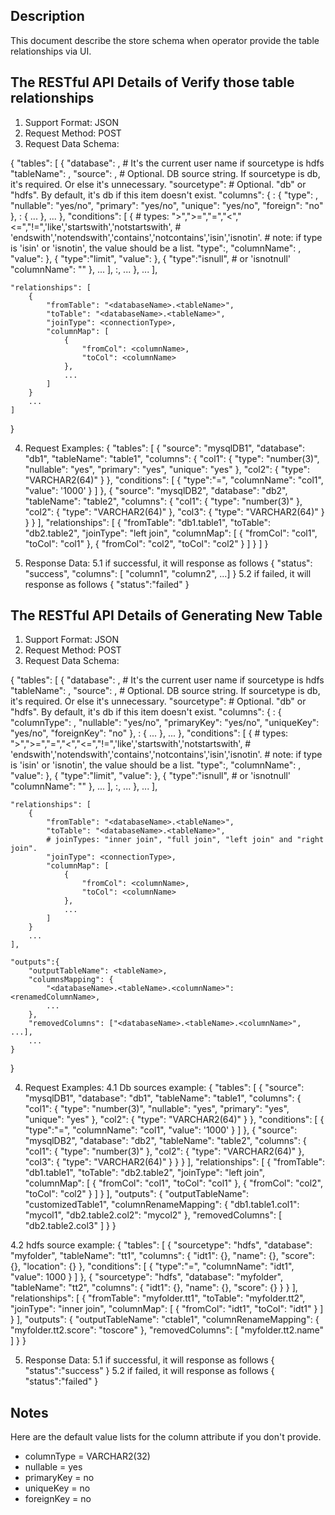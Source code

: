 
Description
-----------
This document describe the store schema when operator provide the table relationships via UI.


The RESTful API Details of Verify those table relationships
-------------
1. Support Format: JSON
2. Request Method: POST
3. Request Data Schema:

{
    "tables": [
        {
            "database": <databaseName>, # It's the current user name if sourcetype is hdfs
            "tableName": <tableName>,
            "source": <sourceString>,   # Optional. DB source string. If sourcetype is db, it's required. Or else it's unnecessary.
            "sourcetype": <sourceType>  # Optional. "db" or "hdfs". By default, it's db if this item doesn't exist.
            "columns": {
                <columnName1>: {
                    "type": <columnType>,
                    "nullable": "yes/no",
                    "primary": "yes/no",
                    "unique": "yes/no",
                    "foreign": "no"
                },
                <columnName2>: {
                    ...
                },
                ...
            },
            "conditions": [
                {
                    # types: ">",">=","=","<","<=","!=",'like','startswith','notstartswith',
                    # 'endswith','notendswith','contains','notcontains','isin','isnotin'.
                    # note: if type is 'isin' or 'isnotin', the value should be a list.
                    "type":<conditionTypeValue>,
                    "columnName": <columnName>,
                    "value": <value>
                },
                {
                    "type":"limit",
                    "value": <value>
                },
                {
                    "type":"isnull", # or 'isnotnull'
                    "columnName": "<columnName>"
                },
                ...
            ],
            <otherProperty>:<otherValue>,
            ...
        },
        ...
    ],

    "relationships": [
        {
            "fromTable": "<databaseName>.<tableName>",
            "toTable": "<databaseName>.<tableName>",
            "joinType": <connectionType>,
            "columnMap": [
                {
                    "fromCol": <columnName>,
                    "toCol": <columnName>
                },
                ...
            ]
        }
        ...
    ]

}

4. Request Examples:
{
    "tables": [
        {
            "source": "mysqlDB1",
            "database": "db1",
            "tableName": "table1",
            "columns": {
                "col1": {
                    "type": "number(3)",
                    "nullable": "yes",
                    "primary": "yes",
                    "unique": "yes"
                },
                "col2": {
                    "type": "VARCHAR2(64)"
                }
            },
            "conditions": [
                {
                    "type":"=",
                    "columnName": "col1",
                    "value": '1000'
                }
            ]
        },
        {
            "source": "mysqlDB2",
            "database": "db2",
            "tableName": "table2",
            "columns": {
                "col1": {
                    "type": "number(3)"
                },
                "col2": {
                    "type": "VARCHAR2(64)"
                },
                "col3": {
                    "type": "VARCHAR2(64)"
                }
            }
        }
    ],
    "relationships": [
        {
            "fromTable": "db1.table1",
            "toTable": "db2.table2",
            "joinType": "left join",
            "columnMap": [
                {
                    "fromCol": "col1",
                    "toCol": "col1"
                },
                {
                    "fromCol": "col2",
                    "toCol": "col2"
                }
            ]
        }
    ]
}

5. Response Data: 
5.1 if successful, it will response as follows
{ "status": "success", 
"columns": [ "column1", "column2", ...] }
5.2 if failed, it will response as follows
{ "status":"failed" }


The RESTful API Details of Generating New Table
-------------
1. Support Format: JSON
2. Request Method: POST
3. Request Data Schema:

{
    "tables": [
        {
            "database": <databaseName>, # It's the current user name if sourcetype is hdfs
            "tableName": <tableName>,
            "source": <sourceString>,   # Optional. DB source string. If sourcetype is db, it's required. Or else it's unnecessary.
            "sourcetype": <sourceType>  # Optional. "db" or "hdfs". By default, it's db if this item doesn't exist.
            "columns": {
                <columnName1>: {
                    "columnType": <columnType>,
                    "nullable": "yes/no",
                    "primaryKey": "yes/no",
                    "uniqueKey": "yes/no",
                    "foreignKey": "no"
                },
                <columnName2>: {
                    ...
                },
                ...
            },
            "conditions": [
                {
                    # types: ">",">=","=","<","<=","!=",'like','startswith','notstartswith',
                    # 'endswith','notendswith','contains','notcontains','isin','isnotin'.
                    # note: if type is 'isin' or 'isnotin', the value should be a list.
                    "type":<conditionTypeValue>,
                    "columnName": <columnName>,
                    "value": <value>
                },
                {
                    "type":"limit",
                    "value": <value>
                },
                {
                    "type":"isnull", # or 'isnotnull'
                    "columnName": "<columnName>"
                },
                ...
            ],
            <otherProperty>:<otherValue>,
            ...
        },
        ...
    ],

    "relationships": [
        {
            "fromTable": "<databaseName>.<tableName>",
            "toTable": "<databaseName>.<tableName>",
            # joinTypes: "inner join", "full join", "left join" and "right join".
            "joinType": <connectionType>,
            "columnMap": [
                {
                    "fromCol": <columnName>,
                    "toCol": <columnName>
                },
                ...
            ]
        }
        ...
    ],

    "outputs":{
        "outputTableName": <tableName>,
        "columnsMapping": {
            "<databaseName>.<tableName>.<columnName>": <renamedColumnName>,
            ...
        },
        "removedColumns": ["<databaseName>.<tableName>.<columnName>", ...],
        ...
    }
}

4. Request Examples:
4.1 Db sources example:
{
    "tables": [
        {
            "source": "mysqlDB1",
            "database": "db1",
            "tableName": "table1",
            "columns": {
                "col1": {
                    "type": "number(3)",
                    "nullable": "yes",
                    "primary": "yes",
                    "unique": "yes"
                },
                "col2": {
                    "type": "VARCHAR2(64)"
                }
            },
            "conditions": [
                {
                    "type":"=",
                    "columnName": "col1",
                    "value": '1000'
                }
            ]
        },
        {
            "source": "mysqlDB2",
            "database": "db2",
            "tableName": "table2",
            "columns": {
                "col1": {
                    "type": "number(3)"
                },
                "col2": {
                    "type": "VARCHAR2(64)"
                },
                "col3": {
                    "type": "VARCHAR2(64)"
                }
            }
        }
    ],
    "relationships": [
        {
            "fromTable": "db1.table1",
            "toTable": "db2.table2",
            "joinType": "left join",
            "columnMap": [
                {
                    "fromCol": "col1",
                    "toCol": "col1"
                },
                {
                    "fromCol": "col2",
                    "toCol": "col2"
                }
            ]
        }
    ],
    "outputs": {
        "outputTableName": "customizedTable1",
        "columnRenameMapping": {
            "db1.table1.col1": "mycol1",
            "db2.table2.col2": "mycol2"
        },
        "removedColumns": [
            "db2.table2.col3"
        ]
    }
}

4.2 hdfs source example:
{
    "tables": [
        {
            "sourcetype": "hdfs",
            "database": "myfolder",
            "tableName": "tt1",
            "columns": {
                "idt1": {},
                "name": {},
                "score": {},
                "location": {}
            },
            "conditions": [
                {
                    "type":"=",
                    "columnName": "idt1",
                    "value": 1000
                }
            ]
        },
        {
            "sourcetype": "hdfs",
            "database": "myfolder",
            "tableName": "tt2",
            "columns": {
                "idt1": {},
                "name": {},
                "score": {}
            }
        }
    ],
    "relationships": [
        {
            "fromTable": "myfolder.tt1",
            "toTable": "myfolder.tt2",
            "joinType": "inner join",
            "columnMap": [
                {
                    "fromCol": "idt1",
                    "toCol": "idt1"
                }
            ]
        }
    ],
    "outputs": {
        "outputTableName": "ctable1",
        "columnRenameMapping": {
            "myfolder.tt2.score": "toscore"
        },
        "removedColumns": [
            "myfolder.tt2.name"
        ]
    }
}

5. Response Data:
5.1 if successful, it will response as follows
{ "status":"success" }
5.2 if failed, it will response as follows
{ "status":"failed" }



Notes
-------------
Here are the default value lists for the column attribute if you don't provide.
* columnType = VARCHAR2(32)
* nullable = yes
* primaryKey = no
* uniqueKey = no
* foreignKey = no
